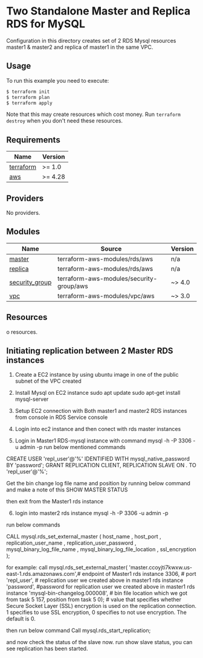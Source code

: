 # Two Standalone  Master and Replica RDS for MySQL

Configuration in this directory creates set of 2 RDS Mysql resources master1 & master2 and replica of master1 in the same VPC.

## Usage

To run this example you need to execute:

```bash
$ terraform init
$ terraform plan
$ terraform apply
```

Note that this may create resources which cost money. Run `terraform destroy` when you don't need these resources.

<!-- BEGINNING OF PRE-COMMIT-TERRAFORM DOCS HOOK -->
## Requirements

| Name | Version |
|------|---------|
| <a name="requirement_terraform"></a> [terraform](#requirement\_terraform) | >= 1.0 |
| <a name="requirement_aws"></a> [aws](#requirement\_aws) | >= 4.28 |

## Providers

No providers.

## Modules

| Name | Source | Version |
|------|--------|---------|
| <a name="module_master"></a> [master](#module\_master) | terraform-aws-modules/rds/aws | n/a |
| <a name="module_replica"></a> [replica](#module\_replica) | terraform-aws-modules/rds/aws | n/a |
| <a name="module_security_group"></a> [security\_group](#module\_security\_group) | terraform-aws-modules/security-group/aws | ~> 4.0 |
| <a name="module_vpc"></a> [vpc](#module\_vpc) | terraform-aws-modules/vpc/aws | ~> 3.0 |

## Resources

o resources.

## Initiating replication between 2 Master RDS instances

1. Create a EC2 instance by using ubuntu image in one of the  public subnet of the VPC created
2. Install Mysql on EC2 instance
   sudo apt update
   sudo apt-get install mysql-server

3. Setup EC2 connection with Both master1 and master2 RDS instances from console in RDS Service console

4. Login into ec2 instance and then conect with rds master instances
5. Login in Master1 RDS-mysql instance with command
     mysql -h <endpoint of the master1 rds instance> -P 3306 -u admin -p
 run below mentioned commands

CREATE USER 'repl_user'@'%' IDENTIFIED WITH mysql_native_password BY 'password';
GRANT REPLICATION CLIENT, REPLICATION SLAVE ON *.* TO 'repl_user'@'%';

Get the bin change log file name and position by running below command and make a note of this
SHOW MASTER STATUS

then exit from the Master1 rds instance

6. login into master2 rds instance
mysql -h <endpoint of the master2 rds instance> -P 3306 -u admin -p

run below commands

CALL mysql.rds_set_external_master (
  host_name
  , host_port
  , replication_user_name
  , replication_user_password
  , mysql_binary_log_file_name
  , mysql_binary_log_file_location
  , ssl_encryption
);


for example:
call mysql.rds_set_external_master(
  'master.ccoyjti7kwxw.us-east-1.rds.amazonaws.com',# endpoint of Master1 rds instance
  3306, # port
  'repl_user', # replication user we created above in master1 rds instance
  'password', #password for replication user  we created above in master1 rds instance
  'mysql-bin-changelog.000008', # bin file location which we got from task 5
  157, position from task 5
  0); #  value that specifies whether Secure Socket Layer (SSL) encryption is used on the replication connection. 1 specifies to use SSL encryption, 0 specifies to not use encryption. The default is 0.


then run below command
Call mysql.rds_start_replication;

and now check the status of the slave now.
run show slave status, you can see replication has been started.


